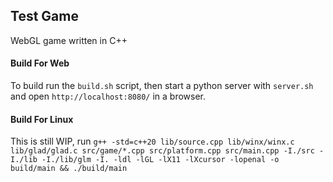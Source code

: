 ## Test Game
WebGL game written in C++

#### Build For Web
To build run the `build.sh` script, then start a python server
with `server.sh` and open `http://localhost:8080/` in a browser.

#### Build For Linux
This is still WIP, run `g++ -std=c++20 lib/source.cpp lib/winx/winx.c lib/glad/glad.c src/game/*.cpp src/platform.cpp src/main.cpp -I./src -I./lib -I./lib/glm -I. -ldl -lGL -lX11 -lXcursor -lopenal -o build/main && ./build/main`
